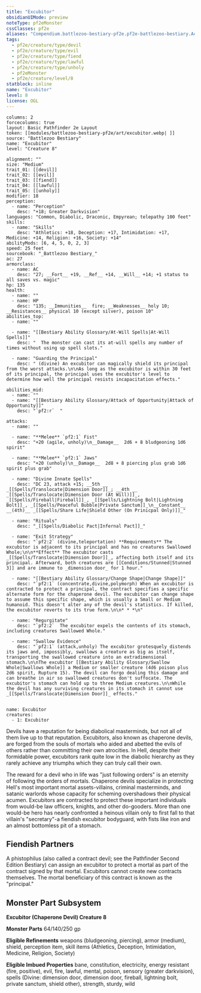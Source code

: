 ```yaml
---
title: "Excubitor"
obsidianUIMode: preview
noteType: pf2eMonster
cssClasses: pf2e
aliases: "Compendium.battlezoo-bestiary-pf2e.pf2e-battlezoo-bestiary.Actor.QuE0uUdENVgJGhur" 
tags:
  - pf2e/creature/type/devil
  - pf2e/creature/type/evil
  - pf2e/creature/type/fiend
  - pf2e/creature/type/lawful
  - pf2e/creature/type/unholy
  - pf2eMonster
  - pf2e/creature/level/8
statblock: inline
name: "Excubitor"
level: 8
license: OGL
---
```


```statblock
columns: 2
forcecolumns: true
layout: Basic Pathfinder 2e Layout
token: [[modules/battlezoo-bestiary-pf2e/art/excubitor.webp| ]]
source: "Battlezoo Bestiary"
name: "Excubitor"
level: "Creature 8"

alignment: ""
size: "Medium"
trait_01: [[devil]]
trait_02: [[evil]]
trait_03: [[fiend]]
trait_04: [[lawful]]
trait_05: [[unholy]]
modifier: 18
perception:
  - name: "Perception"
    desc: "+18; Greater Darkvision"
languages: "Common, Diabolic, Draconic, Empyrean; telepathy 100 feet"
skills:
  - name: "Skills"
    desc: "Athletics: +18, Deception: +17, Intimidation: +17, Medicine: +14, Religion: +16, Society: +14"
abilityMods: [6, 4, 5, 0, 2, 3]
speed: 25 feet
sourcebook: "_Battlezoo Bestiary_"
ac: 27
armorclass:
  - name: AC
    desc: "27; __Fort__ +19, __Ref__ +14, __Will__ +14; +1 status to all saves vs. magic"
hp: 135
health:
  - name: ""
  - name: HP
    desc: "135; __Immunities__  fire; __Weaknesses__ holy 10; __Resistances__ physical 10 (except silver), poison 10"
abilities_top:
  - name: ""

  - name: "[[Bestiary Ability Glossary/At-Will Spells|At-Will Spells]]"
    desc: "  The monster can cast its at-will spells any number of times without using up spell slots."

  - name: "Guarding the Principal"
    desc: " (divine) An excubitor can magically shield its principal from the worst attacks.\n\nAs long as the excubitor is within 30 feet of its principal, the principal uses the excubitor's level to determine how well the principal resists incapacitation effects."

abilities_mid:
  - name: ""
  - name: "[[Bestiary Ability Glossary/Attack of Opportunity|Attack of Opportunity]]"
    desc: "`pf2:r`  "

attacks:
  - name: ""

  - name: "**Melee** `pf2:1` Fist"
    desc: "+20 (agile, unholy)\n__Damage__  2d6 + 8 bludgeoning 1d6 spirit"

  - name: "**Melee** `pf2:1` Jaws"
    desc: "+20 (unholy)\n__Damage__  2d8 + 8 piercing plus grab 1d6 spirit plus grab"

  - name: "Divine Innate Spells"
    desc: "DC 23, attack +15; __5th __  _[[Spells/Translocate|Dimension Door]]_; __4th __  _[[Spells/Translocate|Dimension Door (At Will)]]_, _[[Spells/Fireball|Fireball]]_, _[[Spells/Lightning Bolt|Lightning Bolt]]_, _[[Spells/Peaceful Bubble|Private Sanctum]]_\n__Constant__  __(4th)__ _[[Spells/Share Life|Shield Other (On Prinicpal Only)]]_"

  - name: "Rituals"
    desc: "_[[Spells/Diabolic Pact|Infernal Pact]]_"

  - name: "Exit Strategy"
    desc: "`pf2:2` (divine,teleportation) **Requirements** The excubitor is adjacent to its principal and has no creatures Swallowed Whole;\n\n**Effect** The excubitor casts _[[Spells/Translocate|Dimension Door]]_, affecting both itself and its principal. Afterward, both creatures are [[Conditions/Stunned|Stunned 3]] and are immune to _dimension door_ for 1 hour."

  - name: "[[Bestiary Ability Glossary/Change Shape|Change Shape]]"
    desc: "`pf2:1` (concentrate,divine,polymorph) When an excubitor is contracted to protect a principal, the contract specifies a specific alternate form for the chaperone devil. The excubitor can change shape to assume this specific shape, which is usually a Small or Medium humanoid. This doesn't alter any of the devil's statistics. If killed, the excubitor reverts to its true form.\n\n* * *\n"

  - name: "Regurgitate"
    desc: "`pf2:2`  The excubitor expels the contents of its stomach, including creatures Swallowed Whole."

  - name: "Swallow Evidence"
    desc: "`pf2:1` (attack,unholy) The excubitor grotesquely distends its jaws and, impossibly, swallows a creature as big as itself, transporting the swallowed creature into an extradimensional stomach.\n\nThe excubitor [[Bestiary Ability Glossary/Swallow Whole|Swallows Whole]] a Medium or smaller creature (4d6 poison plus 2d6 spirit, Rupture 15). The devil can forgo dealing this damage and can breathe in air so swallowed creatures don't suffocate. The excubitor's stomach can hold up to three Medium creatures.\n\nWhile the devil has any surviving creatures in its stomach it cannot use _[[Spells/Translocate|Dimension Door]]_ effects."
 
```

```encounter-table
name: Excubitor
creatures:
  - 1: Excubitor
```



Devils have a reputation for being diabolical masterminds, but not all of them live up to that reputation. Excubitors, also known as chaperone devils, are forged from the souls of mortals who aided and abetted the evils of others rather than committing their own atrocities. In Hell, despite their formidable power, excubitors rank quite low in the diabolic hierarchy as they rarely achieve any triumphs which they can truly call their own.

The reward for a devil who in life was "just following orders" is an eternity of following the orders of mortals. Chaperone devils specialize in protecting Hell's most important mortal assets-villains, criminal masterminds, and satanic warlords whose capacity for scheming overshadows their physical acumen. Excubitors are contracted to protect these important individuals from would-be law officers, knights, and other do-gooders. More than one would-be hero has nearly confronted a heinous villain only to first fall to that villain's "secretary"-a fiendish excubitor bodyguard, with fists like iron and an almost bottomless pit of a stomach.

## Fiendish Partners

A phistophilus (also called a contract devil; see the Pathfinder Second Edition Bestiary) can assign an excubitor to protect a mortal as part of the contract signed by that mortal. Excubitors cannot create new contracts themselves. The mortal beneficiary of this contract is known as the "principal."

## Monster Part Subsystem

**Excubitor (Chaperone Devil) Creature 8**

**Monster Parts** 64/140/250 gp

**Eligible Refinements** weapons (bludgeoning, piercing), armor (medium), shield, perception item, skill items (Athletics, Deception, Intimidation, Medicine, Religion, Society)

**Eligible Imbued Properties** bane, constitution, electricity, energy resistant (fire, positive), evil, fire, lawful, mental, poison, sensory (greater darkvision), spells (Divine: dimension door, dimension door, fireball, lightning bolt, private sanctum, shield other), strength, sturdy, wild
